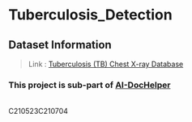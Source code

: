 # Tuberculosis_Detection

## Dataset Information
> Link : [Tuberculosis (TB) Chest X-ray Database](https://www.kaggle.com/tawsifurrahman/tuberculosis-tb-chest-xray-dataset?select=TB_Chest_Radiography_Database)


### This project is sub-part of [AI-DocHelper](https://github.com/VikrantShah/AI-DocHelper)

<br>
C210523C210704
